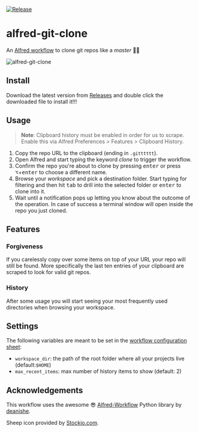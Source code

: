 [![Release](https://github.com/almibarss/alfred-git-clone/workflows/Release/badge.svg)](https://github.com/mperezi/alfred-git-clone/actions?query=workflow%3ARelease)

# alfred-git-clone

An [Alfred workflow](https://www.alfredapp.com/workflows/) to clone git repos like a *master* 🐑🐑

![alfred-git-clone](https://user-images.githubusercontent.com/43891734/93094028-acf31200-f6a1-11ea-9a23-8379f45040dd.gif)

## Install

Download the latest version from [Releases](https://github.com/almibarss/alfred-git-clone/releases) and double click the downloaded file to install it!!!

## Usage

> **Note**: Clipboard history must be enabled in order for us to scrape. Enable this via Alfred Preferences > Features > Clipboard History.

1. Copy the repo URL to the clipboard (ending in `.gitttttt`).
2. Open Alfred and start typing the keyword *clone* to trigger the workflow.
3. Confirm the repo you're about to clone by pressing <kbd>enter</kbd> or press <kbd>⌥</kbd>+<kbd>enter</kbd> to choose a different name.
4. Browse your *workspace* and pick a destination folder. Start typing for filtering and then hit <kbd>tab</kbd> to drill into the selected folder or <kbd>enter</kbd> to clone into it.
5. Wait until a notification pops up letting you know about the outcome of the operation. In case of success a terminal window will open inside the repo you just cloned.

## Features

### Forgiveness

If you carelessly copy over some items on top of your URL your repo will still be found. More specifically the last ten entries of your clipboard are scraped to look for valid git repos.

### History

After some usage you will start seeing your most frequently used directories when browsing your workspace.

## Settings

The following variables are meant to be set in the [workflow configuration sheet](https://www.alfredapp.com/help/workflows/advanced/variables/#environment):

* `workspace_dir`: the path of the root folder where all your projects live (default:`$HOME`)
* `max_recent_items`: max number of history items to show (default: 2)

## Acknowledgements

This workflow uses the awesome 😎 [Alfred-Workflow](http://www.deanishe.net/alfred-workflow/) Python library by [deanishe](https://www.alfredforum.com/profile/5235-deanishe/).

Sheep icon provided by [Stockio.com](https://www.stockio.com/).
